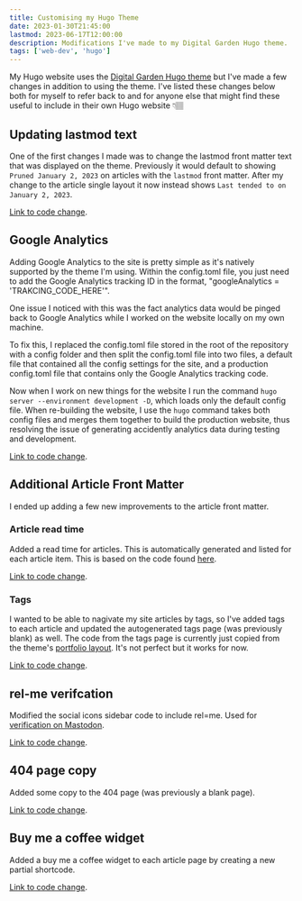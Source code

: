```yaml
---
title: Customising my Hugo Theme
date: 2023-01-30T21:45:00
lastmod: 2023-06-17T12:00:00
description: Modifications I've made to my Digital Garden Hugo theme.
tags: ['web-dev', 'hugo']
---
```


My Hugo website uses the [Digital Garden Hugo theme](https://github.com/apvarun/digital-garden-hugo-theme) but I've made a few changes in addition to using the theme. I've listed these changes below both for myself to refer back to and for anyone else that might find these useful to include in their own Hugo website 👇🏽

## Updating lastmod text
One of the first changes I made was to change the lastmod front matter text that was displayed on the theme. Previously it would default to showing `Pruned January 2, 2023` on articles with the `lastmod` front matter. After my change to the article single layout it now instead shows `Last tended to on January 2, 2023`.

[Link to code change](https://github.com/Skyth3r/Skyth3r.github.io/commit/ee9926c786e458476524ac571be01a7ea6a38285).

## Google Analytics
Adding Google Analytics to the site is pretty simple as it's natively supported by the theme I'm using. Within the config.toml file, you just need to add the Google Analytics tracking ID in the format, "googleAnalytics = 'TRAKCING_CODE_HERE'".

One issue I noticed with this was the fact analytics data would be pinged back to Google Analytics while I worked on the website locally on my own machine.

To fix this, I replaced the config.toml file stored in the root of the repository with a config folder and then split the config.toml file into two files, a default file that contained all the config settings for the site, and a production config.toml file that contains only the Google Analytics tracking code. 

Now when I work on new things for the website I run the command `hugo server --environment development -D`, which loads only the default config file. When re-building the website, I use the `hugo` command takes both config files and merges them together to build the production website, thus resolving the issue of generating accidently analytics data during testing and development.

[Link to code change](https://github.com/Skyth3r/Skyth3r.github.io/commit/1bcb816700f2244d7a8337f61be5b410886f88bd#diff-5f948a63b2e0f5e8409b3a709cb74c89451854c6ded2959a6f110d5340001cc1).

## Additional Article Front Matter
I ended up adding a few new improvements to the article front matter.

### Article read time
Added a read time for articles. This is automatically generated and listed for each article item. This is based on the code found [here](https://discourse.gohugo.io/t/readingtime-define/13036/4).

[Link to code change](https://github.com/Skyth3r/Skyth3r.github.io/commit/a3cea7373e46fd49c8ab0c0e1499497741153237).

### Tags
I wanted to be able to nagivate my site articles by tags, so I've added tags to each article and updated the autogenerated tags page (was previously blank) as well. The code from the tags page is currently just copied from the theme's [portfolio layout](https://github.com/apvarun/digital-garden-hugo-theme/tree/main/layouts/portfolio). It's not perfect but it works for now. 

[Link to code change](https://github.com/Skyth3r/Skyth3r.github.io/commit/29ede00b08c2f0eabe217eee315ef9924498250d).

## rel-me verifcation
Modified the social icons sidebar code to include rel=me. Used for [verification on Mastodon](https://docs.joinmastodon.org/user/profile/#verification).

[Link to code change](https://github.com/Skyth3r/Skyth3r.github.io/commit/f7cf25f796ead76c1348da976cb980e899f1302a).


## 404 page copy
Added some copy to the 404 page (was previously a blank page).

[Link to code change](https://github.com/Skyth3r/Skyth3r.github.io/commit/1dd845aa4b5894753755a2384eb4d1f784067337).

## Buy me a coffee widget
Added a buy me a coffee widget to each article page by creating a new partial shortcode.

[Link to code change](https://github.com/Skyth3r/Skyth3r.github.io/commit/698221f0451372bac9b85b90fcff1b9f92321597).

